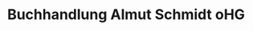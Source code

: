 ---
title: "Buchhandlung Almut Schmidt oHG"
url: /kiel/buchhandlung-almut-schmidt-ohg/
shop: Bücher
---